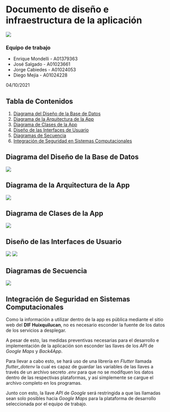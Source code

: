 # Documento de diseño e infraestructura de la aplicación

![](https://i.imgur.com/gzkJPmi.png)

### Equipo de trabajo 

- Enrique Mondelli - A01379363
- José Salgado - A01023661
- Jorge Cabiedes - A01024053
- Diego Mejía - A01024228

04/10/2021

## Tabla de Contenidos

1. [Diagrama del Diseño de la Base de Datos](#diagrama-del-diseño-de-la-base-de-datos)
2. [Diagrama de la Arquitectura de la App](#diagrama-de-la-arquitectura-de-la-app)
3. [Diagrama de Clases de la App](#diagrama-de-clases-de-la-app)
4. [Diseño de las Interfaces de Usuario](#diseño-de-las-interfaces-de-usuario)
5. [Diagramas de Secuencia](#diagramas-de-secuencia)
6. [Integración de Seguridad en Sistemas Computacionales](#integración-de-seguridad-en-sistemas-computacionales)

## Diagrama del Diseño de la Base de Datos
![](https://i.imgur.com/x6Vxuhc.png)

## Diagrama de la Arquitectura de la App
![](https://i.imgur.com/qCRsr4e.png)

## Diagrama de Clases de la App
![](https://i.imgur.com/rQc0tMz.png)

## Diseño de las Interfaces de Usuario
![](https://i.imgur.com/ayM54UJ.png)
![](https://i.imgur.com/E7v8vm8.png)

## Diagramas de Secuencia
![](https://i.imgur.com/S6OWiqs.png)

## Integración de Seguridad en Sistemas Computacionales
Como la información a utilizar dentro de la app es pública mediante el sitio web del **DIF Huixquilucan**, no es necesario esconder la fuente de los datos de los servicios a desplegar.

A pesar de esto, las medidas preventivas necesarias para el desarrollo e implementación de la aplicación son esconder las llaves de los *API* de *Google Maps* y *Back4App*.

Para llevar a cabo esto, se hará uso de una librería en *Flutter* llamada *flutter_dotenv* la cual es capaz de guardar las variables de las llaves a través de un archivo secreto *.env* para que no se modifquen los datos dentro de las respectivas plataformas, y así simplemente se cargue el archivo completo en los programas.

Junto con esto, la llave *API* de *Google* será restringida a que las llamadas sean solo posibles hacia *Google Maps* para la plataforma de desarrollo seleccionada por el equipo de trabajo.